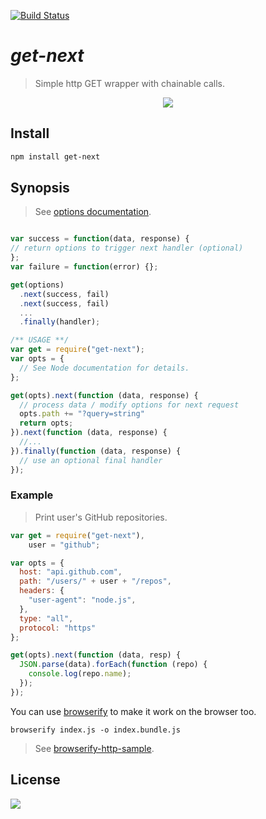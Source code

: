 [![Build Status][TravisLogo]][Travis]

# _get-next_
> Simple http GET wrapper with chainable calls.

<p align="center">
<img src="https://cloud.githubusercontent.com/assets/8317250/6853848/cfe67340-d430-11e4-8be0-56976fd1ccd3.png">
</img>

## Install

```sh
npm install get-next
```

## Synopsis
> See [options documentation](https://nodejs.org/api/http.html#http_http_request_options_callback).

```js

var success = function(data, response) {
// return options to trigger next handler (optional)
};
var failure = function(error) {};

get(options)
  .next(success, fail)
  .next(success, fail)
  ...
  .finally(handler);

/** USAGE **/
var get = require("get-next");
var opts = {
  // See Node documentation for details.
};

get(opts).next(function (data, response) {
  // process data / modify options for next request
  opts.path += "?query=string"
  return opts;
}).next(function (data, response) {
  //...
}).finally(function (data, response) {
  // use an optional final handler
});

```

### Example
> Print user's GitHub repositories.

```js
var get = require("get-next"),
    user = "github";

var opts = {
  host: "api.github.com",
  path: "/users/" + user + "/repos",
  headers: {
    "user-agent": "node.js",
  },
  type: "all",
  protocol: "https"
};

get(opts).next(function (data, resp) {
  JSON.parse(data).forEach(function (repo) {
    console.log(repo.name);
  });
});
```

You can use [browserify](htt) to make it work on the browser too.

```fish
browserify index.js -o index.bundle.js
```

> See [browserify-http-sample](https://github.com/bucaran/browserify-http-sample).

## License
![][MIT]

[MIT]: http://img.shields.io/badge/license-MIT-blue.svg?style=flat-square

[TravisLogo]: https://travis-ci.org/bucaran/get-next.svg?branch=master

[Travis]: https://travis-ci.org/bucaran/get-next
